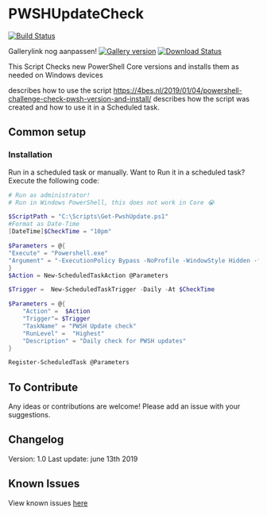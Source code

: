 # PWSHUpdateCheck
[![Build Status](https://dev.azure.com/Ba4bes/Get-PswhUpdate/_apis/build/status/Ba4bes.PwshUpdateCheck?branchName=master)](https://dev.azure.com/Ba4bes/Get-PswhUpdate/_build/latest?definitionId=10&branchName=master)

Gallerylink nog aanpassen!
[![Gallery version](https://img.shields.io/powershellgallery/v/ARMHelper.svg)](https://img.shields.io/powershellgallery/v/ARMHelper.svg)
[![Download Status](https://img.shields.io/powershellgallery/dt/ARMHelper.svg)](https://img.shields.io/powershellgallery/dt/ARMHelper.svg)

This Script Checks new PowerShell Core versions and installs them as needed on Windows devices

<bloglink here> describes how to use the script
<https://4bes.nl/2019/01/04/powershell-challenge-check-pwsh-version-and-install/> describes how the script was created and how to use it in a Scheduled task.



## Common setup

### Installation

Run in a scheduled task or manually.
Want to Run it in a scheduled task? Execute the following code:
```PowerShell
# Run as administrator!
# Run in Windows PowerShell, this does not work in Core 😭

$ScriptPath = "C:\Scripts\Get-PwshUpdate.ps1"
#Format as Date-Time
[DateTime]$CheckTime = "10pm"

$Parameters = @{
"Execute" = "Powershell.exe"
"Argument" = "-ExecutionPolicy Bypass -NoProfile -WindowStyle Hidden -file $ScriptPath"
}
$Action = New-ScheduledTaskAction @Parameters

$Trigger =  New-ScheduledTaskTrigger -Daily -At $CheckTime

$Parameters = @{
    "Action" =  $Action
    "Trigger"= $Trigger
    "TaskName" = "PWSH Update check"
    "RunLevel" =  "Highest"
    "Description" = "Daily check for PWSH updates"
}

Register-ScheduledTask @Parameters
```

## To Contribute

Any ideas or contributions are welcome!
Please add an issue with your suggestions.

## Changelog

Version: 1.0
Last update: june 13th 2019

## Known Issues

View known issues [here](https://github.com/Ba4bes/PwshUpdateCheck/issues)
